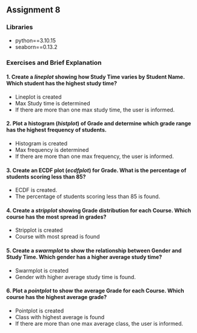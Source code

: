 ## Assignment 8

### Libraries
- python==3.10.15
- seaborn==0.13.2

### Exercises and Brief Explanation

#### 1. Create a *lineplot* showing how **Study Time** varies by **Student Name**. Which student has the highest study time?
- Lineplot is created
- Max Study time is determined
- If there are more than one max study time, the user is informed. 

#### 2. Plot a histogram (*histplot*) of **Grade** and determine which grade range has the highest frequency of students.
- Histogram is created
- Max frequency is determined
- If there are more than one max frequency, the user is informed. 

#### 3. Create an ECDF plot (*ecdfplot*) for **Grade**. What is the percentage of students scoring less than 85?
- ECDF is created.
- The percentage of students scoring less than 85 is found. 

#### 4. Create a *stripplot* showing **Grade** distribution for each **Course**. Which course has the most spread in grades?
- Stripplot is created
- Course with most spread is found

#### 5. Create a *swarmplot* to show the relationship between Gender and **Study Time**. Which gender has a higher average study time?
- Swarmplot is created
- Gender with higher average study time is found. 

#### 6. Plot a *pointplot* to show the average **Grade** for each Course. Which course has the highest average grade?
- Pointplot is created
- Class with highest average is found
- If there are more than one max average class, the user is informed. 